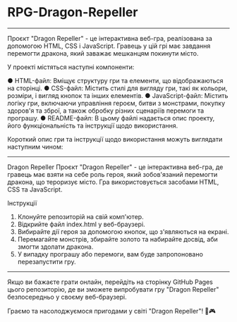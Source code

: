 # RPG-Dragon-Repeller

_______________________________________________________________________________________________

Проєкт "Dragon Repeller" - це інтерактивна веб-гра, реалізована за допомогою HTML, CSS і JavaScript. Гравець у цій грі має завдання перемогти дракона, який заважає мешканцям покинути місто.

У проекті містяться наступні компоненти:

● HTML-файл: Вміщує структуру гри та елементи, що відображаються на сторінці.
● CSS-файл: Містить стилі для вигляду гри, такі як кольори, розміри, і вигляд кнопок та інших елементів.
● JavaScript-файл: Містить логіку гри, включаючи управління героєм, битви з монстрами, покупку здоров'я та зброї, а також обробку різних сценаріїв перемоги та програшу.
● README-файл: В цьому файлі надається опис проекту, його функціональність та інструкції щодо використання.

Короткий опис гри та інструкції щодо використання можуть виглядати наступним чином:

_______________________________________________________________________________________________

Dragon Repeller
Проєкт "Dragon Repeller" - це інтерактивна веб-гра, де гравець має взяти на себе роль героя, який зобов'язаний перемогти дракона, що тероризує місто. Гра використовується засобами HTML, CSS та JavaScript.

Інструкції
1) Клонуйте репозиторій на свій комп'ютер.
2) Відкрийте файл index.html у веб-браузері.
3) Вибирайте дії героя за допомогою кнопок, що з'являються на екрані.
4) Перемагайте монстрів, збирайте золото та набирайте досвід, аби змогти здолати дракона.
5) У випадку програшу або перемоги, вам буде запропоновано перезапустити гру.

_______________________________________________________________________________________________

Якщо ви бажаєте грати онлайн, перейдіть на сторінку GitHub Pages цього репозиторію, де ви зможете випробувати гру "Dragon Repeller" безпосередньо у своєму веб-браузері.

Граємо та насолоджуємося пригодами у світі "Dragon Repeller"! 🐉🎮
